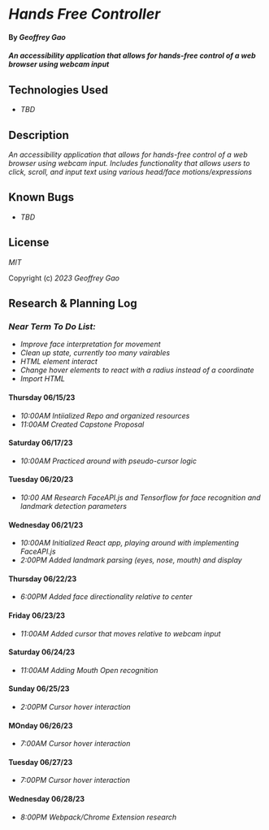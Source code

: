 # _Hands Free Controller_

#### By _Geoffrey Gao_

#### _An accessibility application that allows for hands-free control of a web browser using webcam input_

## Technologies Used

* _TBD_

## Description

_An accessibility application that allows for hands-free control of a web browser using webcam input. Includes functionality that allows users to click, scroll, and input text using various head/face motions/expressions_

## Known Bugs

* _TBD_

## License

_MIT_

Copyright (c) _2023_ _Geoffrey Gao_

## Research & Planning Log

### _Near Term To Do List:_
  * _Improve face interpretation for movement_
  * _Clean up state, currently too many vairables_
  * _HTML element interact_
  * _Change hover elements to react with a radius instead of a coordinate_
  * _Import HTML_

#### Thursday 06/15/23
* _10:00AM Intiialized Repo and organized resources_
* _11:00AM Created Capstone Proposal_

#### Saturday 06/17/23
* _10:00AM Practiced around with pseudo-cursor logic_

#### Tuesday 06/20/23
* _10:00 AM Research FaceAPI.js and Tensorflow for face recognition and landmark detection parameters_

#### Wednesday 06/21/23
* _10:00AM Initialized React app, playing around with implementing FaceAPI.js_
* _2:00PM Added landmark parsing (eyes, nose, mouth) and display_

#### Thursday 06/22/23
* _6:00PM Added face directionality relative to center_

#### Friday 06/23/23
* _11:00AM Added cursor that moves relative to webcam input_

#### Saturday 06/24/23
* _11:00AM Adding Mouth Open recognition_

#### Sunday 06/25/23
* _2:00PM Cursor hover interaction_

#### MOnday 06/26/23
* _7:00AM Cursor hover interaction_

#### Tuesday 06/27/23
* _7:00PM Cursor hover interaction_

#### Wednesday 06/28/23
* _8:00PM Webpack/Chrome Extension research_